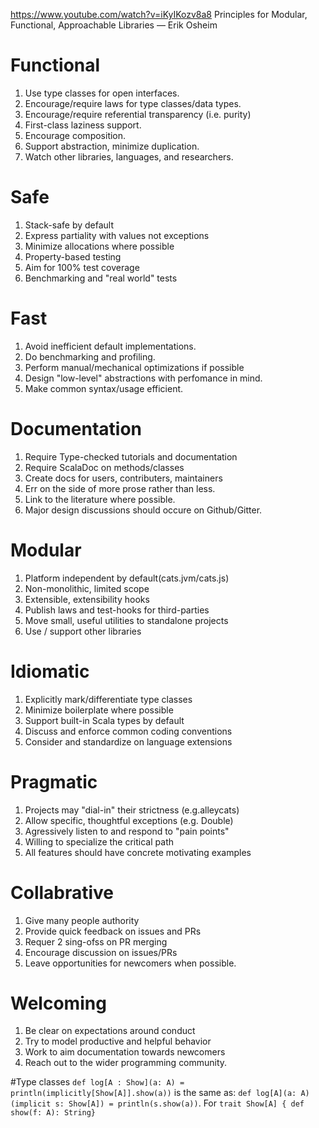 https://www.youtube.com/watch?v=iKyIKozv8a8
Principles for Modular, Functional, Approachable Libraries — Erik
Osheim
# Functional
  1. Use type classes for open interfaces.
  2. Encourage/require laws for type classes/data types.
  3. Encourage/require referential transparency (i.e. purity)
  4. First-class laziness support.
  5. Encourage composition.
  6. Support abstraction, minimize duplication.
  7. Watch other libraries, languages, and researchers.

# Safe
  1. Stack-safe by default
  2. Express partiality with values not exceptions
  3. Minimize allocations where possible
  4. Property-based testing
  5. Aim for 100% test coverage
  6. Benchmarking and "real world" tests

# Fast
  1. Avoid inefficient default implementations.
  2. Do benchmarking and profiling.
  3. Perform manual/mechanical optimizations if possible
  4. Design "low-level" abstractions with perfomance in mind.
  5. Make common syntax/usage efficient.

# Documentation
  1. Require Type-checked tutorials and documentation
  2. Require ScalaDoc on methods/classes
  3. Create docs for users, contributers, maintainers
  4. Err on the side of more prose rather than less.
  5. Link to the literature where possible.
  6. Major design discussions should occure on Github/Gitter.

# Modular
  1. Platform independent by default(cats.jvm/cats.js)
  2. Non-monolithic, limited scope
  3. Extensible, extensibility hooks
  4. Publish laws and test-hooks for third-parties
  5. Move small, useful utilities to standalone projects
  6. Use / support other libraries

# Idiomatic
  1. Explicitly mark/differentiate type classes
  2. Minimize boilerplate where possible
  3. Support built-in Scala types by default
  4. Discuss and enforce common coding conventions
  5. Consider and standardize on language extensions

# Pragmatic
  1. Projects may "dial-in" their strictness (e.g.alleycats)
  2. Allow specific, thoughtful exceptions (e.g. Double)
  3. Agressively listen to and respond to "pain points"
  4. Willing to specialize the critical path
  5. All features should have concrete motivating examples

# Collabrative
  1. Give many people authority
  2. Provide quick feedback on issues and PRs
  3. Requer 2 sing-ofss on PR merging
  4. Encourage discussion on issues/PRs
  5. Leave opportunities for newcomers when possible.

# Welcoming
  1. Be clear on expectations around conduct
  2. Try to model productive and helpful behavior
  3. Work to aim documentation towards newcomers
  4. Reach out to the wider programming community.


#Type classes
`def log[A : Show](a: A) = println(implicitly[Show[A]].show(a))` is
 the same as:
`def log[A](a: A)(implicit s: Show[A]) = println(s.show(a))`. For
`trait Show[A] { def show(f: A): String}`

